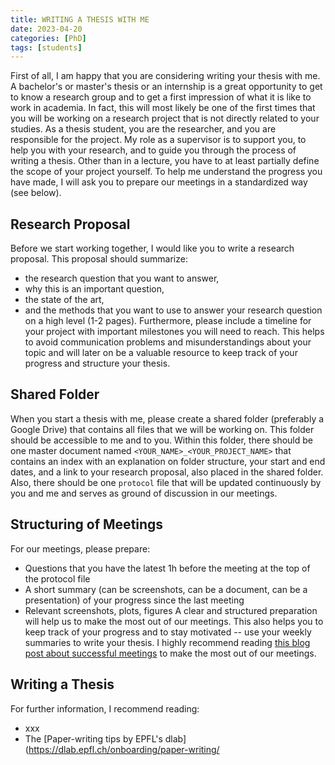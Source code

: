 ```yaml
---
title: WRITING A THESIS WITH ME
date: 2023-04-20
categories: [PhD]
tags: [students]
---
```


First of all, I am happy that you are considering writing your thesis with me.
A bachelor's or master's thesis or an internship is a great opportunity to get to know a research group and to get a first impression of what it is like to work in academia.
In fact, this will most likely be one of the first times that you will be working on a research project that is not directly related to your studies.
As a thesis student, you are the researcher, and you are responsible for the project.
My role as a supervisor is to support you, to help you with your research, and to guide you through the process of writing a thesis.
Other than in a lecture, you have to at least partially define the scope of your project yourself.
To help me understand the progress you have made, I will ask you to prepare our meetings in a standardized way (see below).

## Research Proposal
Before we start working together, I would like you to write a research proposal.
This proposal should summarize:
- the research question that you want to answer, 
- why this is an important question,
- the state of the art,
- and the methods that you want to use to answer your research question
on a high level (1-2 pages).
Furthermore, please include a timeline for your project with important milestones you will need to reach.
This helps to avoid communication problems and misunderstandings about your topic and will later on be a valuable resource to keep track of your progress and structure your thesis.

## Shared Folder
When you start a thesis with me, please create a shared folder (preferably a Google Drive) that contains all files that we will be working on.
This folder should be accessible to me and to you.
Within this folder, there should be one master document named `<YOUR_NAME>_<YOUR_PROJECT_NAME>` that contains an index with an explanation on folder structure,
your start and end dates, and a link to your research proposal, also placed in the shared folder.
Also, there should be one `protocol` file that will be updated continuously by you and me and serves as ground of discussion in our meetings.

## Structuring of Meetings
For our meetings, please prepare:
- Questions that you have the latest 1h before the meeting at the top of the protocol file
- A short summary (can be screenshots, can be a document, can be a presentation) of your progress since the last meeting
- Relevant screenshots, plots, figures
A clear and structured preparation will help us to make the most out of our meetings.
This also helps you to keep track of your progress and to stay motivated -- use your weekly summaries to write your thesis.
I highly recommend reading [this blog post about successful meetings](https://medium.com/@jurgens_24580/reflections-on-strategies-for-successful-meetings-with-undergraduate-researchers-ae22306ecd8d) to make the most out of our meetings.

## Writing a Thesis

For further information, I recommend reading:
- xxx
- The [Paper-writing tips by EPFL's dlab](https://dlab.epfl.ch/onboarding/paper-writing/
